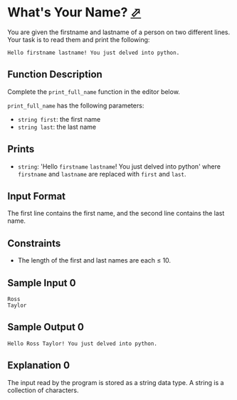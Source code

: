 # What's Your Name? [⬀](https://www.hackerrank.com/challenges/whats-your-name)

You are given the firstname and lastname of a person on two different lines. Your task is to read them and print the following:
```
Hello firstname lastname! You just delved into python.
```

## Function Description

Complete the `print_full_name` function in the editor below.

`print_full_name` has the following parameters:

- `string first`: the first name
- `string last`: the last name

## Prints

- `string`: 'Hello `firstname` `lastname`! You just delved into python' where `firstname` and `lastname` are replaced with `first` and `last`.

## Input Format

The first line contains the first name, and the second line contains the last name.

## Constraints

- The length of the first and last names are each ≤ 10.

## Sample Input 0
```
Ross
Taylor
```

## Sample Output 0
```
Hello Ross Taylor! You just delved into python.
```

## Explanation 0

The input read by the program is stored as a string data type. A string is a collection of characters.